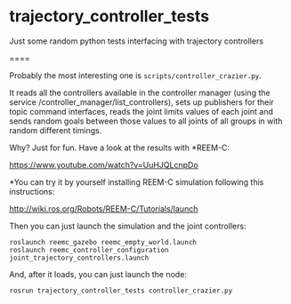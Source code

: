 trajectory_controller_tests
===========================

Just some random python tests interfacing with trajectory controllers


====

Probably the most interesting one is ```scripts/controller_crazier.py```.

It reads all the controllers available in the controller manager (using the service
/controller_manager/list_controllers), sets up publishers for their topic command interfaces,
reads the joint limits values of each joint and sends random goals between those values to all
joints of all groups in with random different timings.

Why? Just for fun. Have a look at the results with *REEM-C:

https://www.youtube.com/watch?v=UuHJQLcnpDo

*You can try it by yourself installing REEM-C simulation following this instructions:

http://wiki.ros.org/Robots/REEM-C/Tutorials/launch

Then you can just launch the simulation and the joint controllers:

    roslaunch reemc_gazebo reemc_empty_world.launch
    roslaunch reemc_controller_configuration joint_trajectory_controllers.launch

And, after it loads, you can just launch the node:

	rosrun trajectory_controller_tests controller_crazier.py


